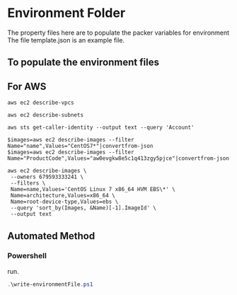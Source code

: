 # Environment Folder

The property files here are to populate the packer variables for environment
The file template.json is an example file.

## To populate the environment files

## For AWS

`aws ec2 describe-vpcs`

`aws ec2 describe-subnets`

`aws sts get-caller-identity --output text --query 'Account'`

```cli
$images=aws ec2 describe-images --filter Name="name",Values="CentOS7*"|convertfrom-json
$images=aws ec2 describe-images --filter Name="ProductCode",Values="aw0evgkw8e5c1q413zgy5pjce"|convertfrom-json

aws ec2 describe-images \
 --owners 679593333241 \
 --filters \
 Name=name,Values='CentOS Linux 7 x86_64 HVM EBS\*' \
 Name=architecture,Values=x86_64 \
 Name=root-device-type,Values=ebs \
 --query 'sort_by(Images, &Name)[-1].ImageId' \
 --output text
```

## Automated Method

### Powershell

run.

```Powershell
.\write-environmentFile.ps1
```
